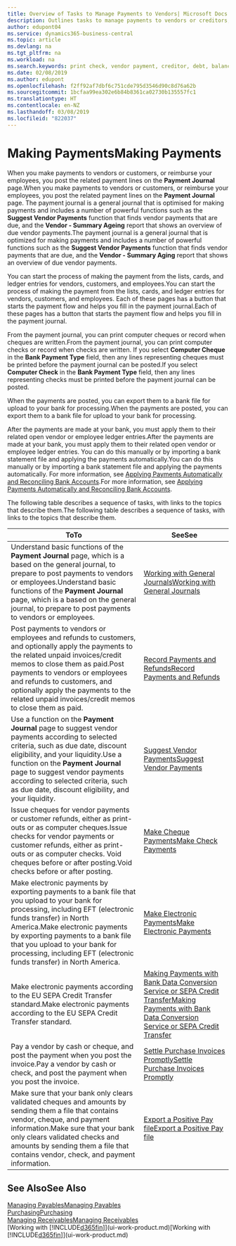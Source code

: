 ```yaml
---
title: Overview of Tasks to Manage Payments to Vendors| Microsoft Docs
description: Outlines tasks to manage payments to vendors or creditors, including posting payment lines and getting an overview of the balance due.
author: edupont04
ms.service: dynamics365-business-central
ms.topic: article
ms.devlang: na
ms.tgt_pltfrm: na
ms.workload: na
ms.search.keywords: print check, vendor payment, creditor, debt, balance due, AP
ms.date: 02/08/2019
ms.author: edupont
ms.openlocfilehash: f2ff92af7dbf6c751cde795d3546d90c8d76a62b
ms.sourcegitcommit: 1bcfaa99ea302e6b84b8361ca02730b135557fc1
ms.translationtype: HT
ms.contentlocale: en-NZ
ms.lasthandoff: 03/08/2019
ms.locfileid: "822037"
---
```

# <a name="making-payments"></a><span data-ttu-id="8481d-103">Making Payments</span><span class="sxs-lookup"><span data-stu-id="8481d-103">Making Payments</span></span>

<span data-ttu-id="8481d-104">When you make payments to vendors or customers, or reimburse your employees, you post the related payment lines on the **Payment Journal** page.</span><span class="sxs-lookup"><span data-stu-id="8481d-104">When you make payments to vendors or customers, or reimburse your employees, you post the related payment lines on the **Payment Journal** page.</span></span> <span data-ttu-id="8481d-105">The payment journal is a general journal that is optimised for making payments and includes a number of powerful functions such as the **Suggest Vendor Payments** function that finds vendor payments that are due, and the **Vendor - Summary Ageing** report that shows an overview of due vendor payments.</span><span class="sxs-lookup"><span data-stu-id="8481d-105">The payment journal is a general journal that is optimized for making payments and includes a number of powerful functions such as the **Suggest Vendor Payments** function that finds vendor payments that are due, and the **Vendor - Summary Aging** report that shows an overview of due vendor payments.</span></span>  

<span data-ttu-id="8481d-106">You can start the process of making the payment from the lists, cards, and ledger entries for vendors, customers, and employees.</span><span class="sxs-lookup"><span data-stu-id="8481d-106">You can start the process of making the payment from the lists, cards, and ledger entries for vendors, customers, and employees.</span></span> <span data-ttu-id="8481d-107">Each of these pages has a button that starts the payment flow and helps you fill in the payment journal.</span><span class="sxs-lookup"><span data-stu-id="8481d-107">Each of these pages has a button that starts the payment flow and helps you fill in the payment journal.</span></span>  

<span data-ttu-id="8481d-108">From the payment journal, you can print computer cheques or record when cheques are written.</span><span class="sxs-lookup"><span data-stu-id="8481d-108">From the payment journal, you can print computer checks or record when checks are written.</span></span> <span data-ttu-id="8481d-109">If you select **Computer Cheque** in the **Bank Payment Type** field, then any lines representing cheques must be printed before the payment journal can be posted.</span><span class="sxs-lookup"><span data-stu-id="8481d-109">If you select **Computer Check** in the **Bank Payment Type** field, then any lines representing checks must be printed before the payment journal can be posted.</span></span>

<span data-ttu-id="8481d-110">When the payments are posted, you can export them to a bank file for upload to your bank for processing.</span><span class="sxs-lookup"><span data-stu-id="8481d-110">When the payments are posted, you can export them to a bank file for upload to your bank for processing.</span></span>

<span data-ttu-id="8481d-111">After the payments are made at your bank, you must apply them to their related open vendor or employee ledger entries.</span><span class="sxs-lookup"><span data-stu-id="8481d-111">After the payments are made at your bank, you must apply them to their related open vendor or employee ledger entries.</span></span> <span data-ttu-id="8481d-112">You can do this manually or by importing a bank statement file and applying the payments automatically.</span><span class="sxs-lookup"><span data-stu-id="8481d-112">You can do this manually or by importing a bank statement file and applying the payments automatically.</span></span> <span data-ttu-id="8481d-113">For more information, see [Applying Payments Automatically and Reconciling Bank Accounts](receivables-apply-payments-auto-reconcile-bank-accounts.md).</span><span class="sxs-lookup"><span data-stu-id="8481d-113">For more information, see [Applying Payments Automatically and Reconciling Bank Accounts](receivables-apply-payments-auto-reconcile-bank-accounts.md).</span></span>

<span data-ttu-id="8481d-114">The following table describes a sequence of tasks, with links to the topics that describe them.</span><span class="sxs-lookup"><span data-stu-id="8481d-114">The following table describes a sequence of tasks, with links to the topics that describe them.</span></span>

| <span data-ttu-id="8481d-115">To</span><span class="sxs-lookup"><span data-stu-id="8481d-115">To</span></span> | <span data-ttu-id="8481d-116">See</span><span class="sxs-lookup"><span data-stu-id="8481d-116">See</span></span> |
| --- | --- |
|<span data-ttu-id="8481d-117">Understand basic functions of the **Payment Journal** page, which is a based on the general journal, to prepare to post payments to vendors or employees.</span><span class="sxs-lookup"><span data-stu-id="8481d-117">Understand basic functions of the **Payment Journal** page, which is a based on the general journal, to prepare to post payments to vendors or employees.</span></span>|[<span data-ttu-id="8481d-118">Working with General Journals</span><span class="sxs-lookup"><span data-stu-id="8481d-118">Working with General Journals</span></span>](ui-work-general-journals.md)|
|<span data-ttu-id="8481d-119">Post payments to vendors or employees and refunds to customers, and optionally apply the payments to the related unpaid invoices/credit memos to close them as paid.</span><span class="sxs-lookup"><span data-stu-id="8481d-119">Post payments to vendors or employees and refunds to customers, and optionally apply the payments to the related unpaid invoices/credit memos to close them as paid.</span></span>|[<span data-ttu-id="8481d-120">Record Payments and Refunds</span><span class="sxs-lookup"><span data-stu-id="8481d-120">Record Payments and Refunds</span></span>](payables-how-post-payments-refunds.md)|
| <span data-ttu-id="8481d-121">Use a function on the **Payment Journal** page to suggest vendor payments according to selected criteria, such as due date, discount eligibility, and your liquidity.</span><span class="sxs-lookup"><span data-stu-id="8481d-121">Use a function on the **Payment Journal** page to suggest vendor payments according to selected criteria, such as due date, discount eligibility, and your liquidity.</span></span> |[<span data-ttu-id="8481d-122">Suggest Vendor Payments</span><span class="sxs-lookup"><span data-stu-id="8481d-122">Suggest Vendor Payments</span></span>](payables-how-suggest-vendor-payments.md) |
| <span data-ttu-id="8481d-123">Issue cheques for vendor payments or customer refunds, either as print-outs or as computer cheques.</span><span class="sxs-lookup"><span data-stu-id="8481d-123">Issue checks for vendor payments or customer refunds, either as print-outs or as computer checks.</span></span> <span data-ttu-id="8481d-124">Void cheques before or after posting.</span><span class="sxs-lookup"><span data-stu-id="8481d-124">Void checks before or after posting.</span></span> |[<span data-ttu-id="8481d-125">Make Cheque Payments</span><span class="sxs-lookup"><span data-stu-id="8481d-125">Make Check Payments</span></span>](payables-how-work-checks.md) |
|<span data-ttu-id="8481d-126">Make electronic payments by exporting payments to a bank file that you upload to your bank for processing, including EFT (electronic funds transfer) in North America.</span><span class="sxs-lookup"><span data-stu-id="8481d-126">Make electronic payments by exporting payments to a bank file that you upload to your bank for processing, including EFT (electronic funds transfer) in North America.</span></span> |[<span data-ttu-id="8481d-127">Make Electronic Payments</span><span class="sxs-lookup"><span data-stu-id="8481d-127">Make Electronic Payments</span></span>](payables-how-export-payments-bank-file.md)|
|<span data-ttu-id="8481d-128">Make electronic payments according to the EU SEPA Credit Transfer standard.</span><span class="sxs-lookup"><span data-stu-id="8481d-128">Make electronic payments according to the EU SEPA Credit Transfer standard.</span></span>|[<span data-ttu-id="8481d-129">Making Payments with Bank Data Conversion Service or SEPA Credit Transfer</span><span class="sxs-lookup"><span data-stu-id="8481d-129">Making Payments with Bank Data Conversion Service or SEPA Credit Transfer</span></span>](finance-make-payments-with-bank-data-conversion-service-or-sepa-credit-transfer.md)|
| <span data-ttu-id="8481d-130">Pay a vendor by cash or cheque, and post the payment when you post the invoice.</span><span class="sxs-lookup"><span data-stu-id="8481d-130">Pay a vendor by cash or check, and post the payment when you post the invoice.</span></span> |[<span data-ttu-id="8481d-131">Settle Purchase Invoices Promptly</span><span class="sxs-lookup"><span data-stu-id="8481d-131">Settle Purchase Invoices Promptly</span></span>](finance-how-to-settle-purchase-invoices-promptly.md) |
| <span data-ttu-id="8481d-132">Make sure that your bank only clears validated cheques and amounts by sending them a file that contains vendor, cheque, and payment information.</span><span class="sxs-lookup"><span data-stu-id="8481d-132">Make sure that your bank only clears validated checks and amounts by sending them a file that contains vendor, check, and payment information.</span></span> |[<span data-ttu-id="8481d-133">Export a Positive Pay file</span><span class="sxs-lookup"><span data-stu-id="8481d-133">Export a Positive Pay file</span></span>](finance-how-positive-pay.md) |

## <a name="see-also"></a><span data-ttu-id="8481d-134">See Also</span><span class="sxs-lookup"><span data-stu-id="8481d-134">See Also</span></span>
[<span data-ttu-id="8481d-135">Managing Payables</span><span class="sxs-lookup"><span data-stu-id="8481d-135">Managing Payables</span></span>](payables-manage-payables.md)  
[<span data-ttu-id="8481d-136">Purchasing</span><span class="sxs-lookup"><span data-stu-id="8481d-136">Purchasing</span></span>](purchasing-manage-purchasing.md)  
[<span data-ttu-id="8481d-137">Managing Receivables</span><span class="sxs-lookup"><span data-stu-id="8481d-137">Managing Receivables</span></span>](receivables-manage-receivables.md)  
<span data-ttu-id="8481d-138">[Working with [!INCLUDE[d365fin](includes/d365fin_md.md)]](ui-work-product.md)</span><span class="sxs-lookup"><span data-stu-id="8481d-138">[Working with [!INCLUDE[d365fin](includes/d365fin_md.md)]](ui-work-product.md)</span></span>  
